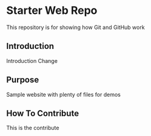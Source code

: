 # Starter Web Repo

This repository is for showing how Git and GitHub work

## Introduction
Introduction Change

## Purpose

Sample website with plenty of files for demos

## How To Contribute

This is the contribute